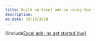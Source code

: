 ```yaml
---
title: Build an Excel add-in using Vue
description: 
ms.date: 10/18/2018
---
```


[!include[Excel add-ins get started Vue](../includes/file-get-started-excel-vue.md)]